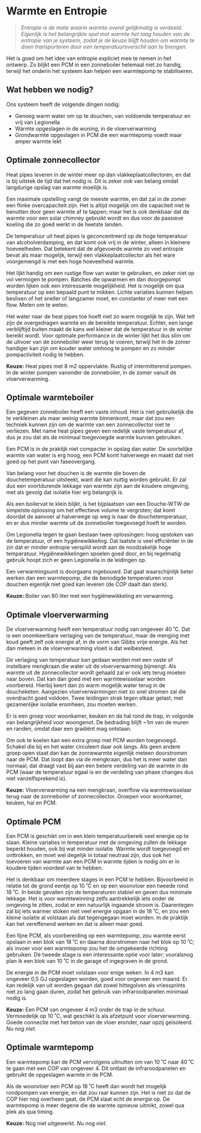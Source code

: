 # Warmte en Entropie

> *Entropie is de mate waarin warmte overal gelijkmatig is verdeeld.
> Eigenlijk is het belangrijkte spel met warmte het laag houden van
> de entropie van je systeem, zodat je de keuze blijft houden om warmte
> te doen transporteren door een temperatuursverschil aan te brengen.*

Het is goed om het idee van entropie expliciet mee te nemen in het ontwerp.
Zo blijkt een PCM in een zonneboiler helemaal niet zo handig, terwijl het
onderin het systeem kan helpen een warmtepomp te stabiliseren.


## Wat hebben we nodig?

Ons systeem heeft de volgende dingen nodig:

  * Genoeg warm water om op te douchen, van voldoende temperatuur en vrij van Legionella
  * Warmte opgeslagen in de woning, in de vloerverwarming
  * Grondwarmte opgeslagen in PCM die een warmtepomp voedt maar amper warmte lekt


## Optimale zonnecollector

Heat pipes leveren in de winter meer op dan vlakkeplaatcollectoren, en dat
is bij uitstek de tijd dat het nodig is.  Dit is zeker ook van belang omdat
langdurige opslag van warmte moeilijk is.

Een maximale opstelling vangt de meeste warmte, en dat zal in de zomer een flinke
overcapaciteit zijn.  Het is altijd mogelijk om die capaciteit niet te
benutten door geen warmte af te tappen; maar het is ook denkbaar dat de
warmte voor een solar chimney gebruikt wordt en dus voor de passieve koeling
die zo goed werkt in de heetste landen.

De temperatuur uit heat pipes is geconcentreerd op de hoge temperatuur van
alcoholverdamping, en dat komt ook vrij in de winter, alleen in kleinere
hoeveelheden.  Dat betekent dat de afgevoerde warmte zo veel entropie bevat
als maar mogelijk, terwijl een vlakkeplaatcollector als het ware voorgemengd
is met een hoge hoeveelheid warmte.

Het lijkt handig om een rustige flow van water te gebruiken, en zeker niet
op vol vermogen te pompen.  Batches die opwarmen en dan doorgepompt worden
lijken ook een interessante mogelijkheid.  Het is mogelijk om qua temperatuur
op een bepaald punt te mikken.  Lichte variaties kunnen helpen beslisen of
het sneller of langzamer moet, en constanter of meer met een flow.  Meten
om te weten.

Het water naar de heat pipes toe hoeft niet zo warm mogelijk te zijn.  Wat
telt zijn de overgedragen warmte en de bereikte temperatuur.  Echter, een
lange verblijftijd buiten maakt de kans wel kleiner dat de temperatuur in
de winter bereikt wordt.  Voor optimale performance in de winter lijkt het
dus slim om de uitvoer van de zonneboiler weer terug te voeren, terwijl het
in de zomer handiger kan zijn om kouder water omhoog te pompen en zo minder
pompactiviteit nodig te hebben.

**Keuze:** Heat pipes met 8 m2 oppervlakte.  Rustig of intermitterend pompen.
In de winter pompen vanonder de zonneboiler, in de zomer vanuit de vloerverwarming.


## Optimale warmteboiler

Een gegeven zonneboiler heeft een vaste inhoud.  Het is niet gebruikelijk
die te verkleinen als maar weinig warmte binnenkomt, maar dat zou een techniek
kunnen zijn om de warmte van een zonnecollector niet te verliezen.  Met name
heat pipes geven een redelijk vaste temperatuur af, dus je zou dat als de
minimaal toegevoegde warmte kunnen gebruiken.

Een PCM is in de praktijk niet compacter in opslag dan water.  De soortelijke
warmte van water is erg hoog, een PCM komt halverwege en maakt dat niet goed
op het punt van faseovergang.

Van belang voor het douchen is de warmte die boven de douchetemperatuur
uitsteekt, want die kan nuttig worden gebruikt.  Er zal dus een voortdurende
lekkage van warmte zijn aan de koudere omgeving, met als gevolg dat isolatie
hier erg belangrijk is.

Als een boilervat te klein blijkt, is het bijplaatsen van een Douche-WTW de
simpelste oplossing om het effectieve volume te vergroten; dat komt doordat
de aanvoer al halverwege op weg is naar de douchetemperatuur, en er dus minder
warmte uit de zonneboiler toegevoegd hoeft te worden.

Om Legionella tegen te gaan bestaan twee oplossingen: hoog opstoken van de
temperatuur, of een hygiënewikkeling.  Dat laatste is veel efficiënter in de
zin dat er minder entropie verspild wordt aan de noodzakelijk hoge temperatuur.
Hygiënewikkelingen spoelen goed door, en bij regelmatig gebruik hoopt zich er
geen Legionella in de leidingen op.

Een verwarmingsunit is doorgaans ingebouwd.  Dat gaat waarschijnlijk beter
werken dan een warmtepomp, die de benodigde temperaturen voor douchen eigenlijk
niet goed kan leveren (de COP daalt dan sterk).

**Keuze:** Boiler van 80 liter met een hygiënewikkeling en verwarming.


## Optimale vloerverwarming

De vloerverwarming heeft een temperatuur nodig van ongeveer 40 ˚C.  Dat is
een onomkeerbare verlaging van de temperatuur, maar de menging met koud geeft
zelf ook energie af, in de vorm van Gibbs vrije energie.  Als het dan meteen
in de vloerverwarming vloeit is dat welbesteed.

De verlaging van temperatuur kan gedaan worden met een vaste of instelbare
mengkraan die water uit de vloerverwarming bijmengt.  Als warmte uit de
zonnecollector wordt gehaald zal er ook iets terug moeten naar boven.  Dat
kan dan goed met een warmtewisselaar worden voorbereid.  Hierbij keert dan
zo warm mogelijk water terug in de doucheketen.  Aangezien vloerverwarmingen
niet zo snel stromen zal die overdracht goed voldoen.  Twee leidingen strak
tegen elkaar gelast, met gezamenlijke isolatie eromheen, zou moeten werken.

Er is een groep voor woonkamer, keuken en de hal rond de trap, in volgorde
van belangrijkheid voor woongenot.  De bedrading blijft ~1m van de muren
en randen, omdat daar een gradiënt mag ontstaan.

Om ook te koelen kan een extra groep met PCM worden toegevoegd.  Schakel die
bij en het water circuleert daar ook langs.  Als geen andere groep open staat
dan kan de zonnewarmte eigenlijk meteen doorstromen naar de PCM.  Dat loopt
dan via de mengkraan, dus het is meer water dan normaal; dat draagt vast bij
aan een betere verdeling van de warmte in de PCM (waar de temperatuur egaal
is en de verdeling van phase changes dus niet vanzelfsprekend is).

**Keuze:** Vloerverwarming na een mengkraan, overflow via warmtewisselaar
terug naar de zonneboiler of zonnecollector.  Groepen voor woonkamer,
keuken, hal en PCM.


## Optimale PCM

Een PCM is geschikt om in een klein temperatuurbereik veel energie op te
slaan.  Kleine variaties in temperatuur met de omgeving zullen de lekkage
beperkt houden, ook bij wat minder isolatie.  Warmte wordt toegevoegd en
onttrokken, en moet wel degelijk in totaal neutraal zijn, dus ook het
toevoeren van warmte aan een PCM in warmte tijden is nodig om er in
koudere tijden voordeel van te hebben.

Het is denkbaar om meerdere stages in een PCM te hebben.  Bijvoorbeeld in
relatie tot de grond eentje op 10 ˚C en op een woonvloer een tweede
rond 18 ˚C.  In beide gevallen zijn de temperaturen stabiel en geven dus
minimale lekkage.  Het is voor warmtewinning zelfs aantrekkelijk iets
onder de omgeving te zitten, zodat er een natuurlijk ingaande stroom is.
Daarentegen zal bij iets warmer stoken niet veel energie opgaan in de 18 ˚C,
en zou een kleine isolatie al volstaan als dat tegengegaan moet worden.
In de praktijk kan het vereffenend werken en dat is alleen maar goed.

Een fijne PCM, als voorbereiding op een warmtepomp, zou warmte eerst opslaan
in een blok van 18 ˚C en daarna doorstromen naar het blok op 10 ˚C; als
invoer voor een warmtepomp zou het de omgekeerde richting gebruiken.
De tweede stage is een interessante optie voor later; vooralsnog plan ik
een blok van 10 ˚C in de garage of ingegraven in de grond.

De energie in de PCM moet volstaan voor enige weken.  In 4 m3 kan ongeveer
0,5 GJ opgeslagen worden, goed voor ongeveer een maand.  Er kan redelijk
van uit worden gegaan dat zowel hittegolven als vriessprints niet zo lang
gaan duren, zodat het gebruik van infraroodpanelen minimaal nodig is.

**Keuze:** Een PCM van ongeveer 4 m3 onder de trap in de schuur.  Vermoedelijk
op 10 ˚C, wat geschikt is als afzetpunt voor vloerverwarming.  Goede connectie
met het beton van de vloer eronder, naar opzij geïsoleerd.  *Nu nog niet.*


## Optimale warmtepomp

Een warmtepomp kan de PCM vervolgens uitnutten om van 10 ˚C naar 40 ˚C
te gaan met een COP van ongeveer 4.  Dit ontlast de infraroodpanelen en
gebruikt de opgeslagen warmte in de PCM.

Als de woonvloer een PCM op 18 ˚C heeft dan wordt het mogelijk rondpompen
van energie, en dat zou raar kunnen zijn.  Het is niet zo dat de COP hier
nog overheen gaat, de PCM slaat echt de energie op.  De warmtepomp is meer
degene die de warmte opnieuw uitmikt, zowel qua plek als qua timing.


**Keuze:** Nog niet uitgewerkt.  *Nu nog niet.*

